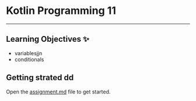 # Kotlin Programming 11
---
## Learning Objectives ✨
- variablesjjn
- conditionals

## Getting strated dd
Open the [assignment.md](assignment.md) file to get started.
